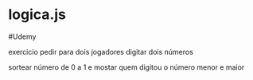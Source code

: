 # logica.js
#Udemy
<p>exercicio pedir para dois jogadores digitar dois números</p>
<p>sortear número de 0 a 1 e mostar quem digitou o número menor e maior</p>
